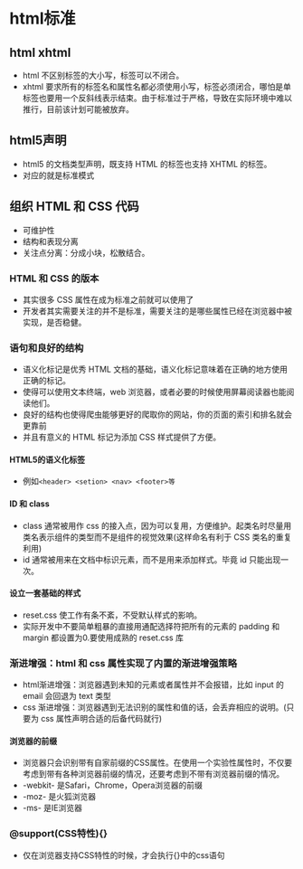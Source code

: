 # html标准

## html xhtml

* html 不区别标签的大小写，标签可以不闭合。
* xhtml 要求所有的标签名和属性名都必须使用小写，标签必须闭合，哪怕是单标签也要用一个反斜线表示结束。由于标准过于严格，导致在实际环境中难以推行，目前该计划可能被放弃。

## html5声明

* <!DOCTYPE html>html5 的文档类型声明，既支持 HTML 的标签也支持 XHTML 的标签。
* 对应的就是标准模式

## 组织 HTML 和 CSS 代码

* 可维护性
* 结构和表现分离
* 关注点分离：分成小块，松散结合。

### HTML 和 CSS 的版本

* 其实很多 CSS 属性在成为标准之前就可以使用了
* 开发者其实需要关注的并不是标准，需要关注的是哪些属性已经在浏览器中被实现，是否稳健。

### 语句和良好的结构

* 语义化标记是优秀 HTML 文档的基础，语义化标记意味着在正确的地方使用正确的标记。
* 使得可以使用文本终端，web 浏览器，或者必要的时候使用屏幕阅读器也能阅读他们。
* 良好的结构也使得爬虫能够更好的爬取你的网站，你的页面的索引和排名就会更靠前
* 并且有意义的 HTML 标记为添加 CSS 样式提供了方便。

#### HTML5的语义化标签

* 例如```<header> <setion> <nav> <footer>等```

#### ID 和 class

* class 通常被用作 css 的接入点，因为可以复用，方便维护。起类名时尽量用类名表示组件的类型而不是组件的视觉效果(这样命名有利于 CSS 类名的重复利用)
* id 通常被用来在文档中标识元素，而不是用来添加样式。毕竟 id 只能出现一次。

#### 设立一套基础的样式

* reset.css 使工作有条不紊，不受默认样式的影响。
* 实际开发中不要简单粗暴的直接用通配选择符把所有的元素的 padding 和 margin 都设置为0.要使用成熟的 reset.css 库

### 渐进增强：html 和 css 属性实现了内置的渐进增强策略

* html渐进增强：浏览器遇到未知的元素或者属性并不会报错，比如 input 的 email 会回退为 text 类型
* css 渐进增强：浏览器遇到无法识别的属性和值的话，会丢弃相应的说明。(只要为 css 属性声明合适的后备代码就行)

#### 浏览器的前缀

* 浏览器只会识别带有自家前缀的CSS属性。在使用一个实验性属性时，不仅要考虑到带有各种浏览器前缀的情况，还要考虑到不带有浏览器前缀的情况。
* -webkit-  是Safari，Chrome，Opera浏览器的前缀
* -moz-   是火狐浏览器
* -ms- 是IE浏览器

### @support(CSS特性){}

* 仅在浏览器支持CSS特性的时候，才会执行{}中的css语句

